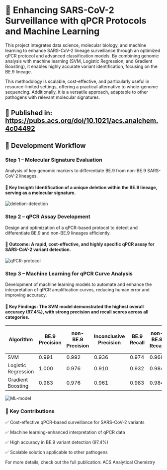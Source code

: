 # 🧬 Enhancing SARS-CoV-2 Surveillance with qPCR Protocols and Machine Learning

This project integrates data science, molecular biology, and machine learning to enhance SARS-CoV-2 lineage surveillance through an optimized qPCR protocol and advanced classification models. By combining genomic analysis with machine learning (SVM, Logistic Regression, and Gradient Boosting), it enables highly accurate variant identification, focusing on the BE.9 lineage.

This methodology is scalable, cost-effective, and particularly useful in resource-limited settings, offering a practical alternative to whole-genome sequencing. Additionally, it is a versatile approach, adaptable to other pathogens with relevant molecular signatures.

## 📌 Published in: https://pubs.acs.org/doi/10.1021/acs.analchem.4c04492


## 🚀 Development Workflow
### Step 1 – Molecular Signature Evaluation
Analysis of key genomic markers to differentiate BE.9 from non-BE.9 SARS-CoV-2 lineages.
#### 📌 Key Insight: Identification of a unique deletion within the BE.9 lineage, serving as a molecular signature.

![deletion-detection](https://github.com/user-attachments/assets/14633ce6-1ff9-4f1f-a060-47ca667c754e)

### Step 2 – qPCR Assay Development
Design and optimization of a qPCR-based protocol to detect and differentiate BE.9 and non-BE.9 lineages efficiently.
#### 📌 Outcome: A rapid, cost-effective, and highly specific qPCR assay for SARS-CoV-2 variant detection.

![qPCR-protocol](https://github.com/user-attachments/assets/38a9f98f-b857-4d19-8919-21ab9635ce48)

### Step 3 – Machine Learning for qPCR Curve Analysis
Development of machine learning models to automate and enhance the interpretation of qPCR amplification curves, reducing human error and improving accuracy.
#### 📌 Key Findings: The SVM model demonstrated the highest overall accuracy (97.4%), with strong precision and recall scores across all categories.

| Algorithm           | BE.9 Precision | non-BE.9 Precision | Inconclusive Precision | BE.9 Recall | non-BE.9 Recall | Inconclusive Recall | BE.9 F1-score | non-BE.9 F1-score | Inconclusive F1-score | Accuracy |
|---------------------|----------------|--------------------|------------------------|-------------|------------------|---------------------|---------------|-------------------|-----------------------|----------|
| SVM                 | 0.991          | 0.992              | 0.936                  | 0.974       | 0.968            | 0.981               | 0.983         | 0.980             | 0.960                 | 0.974    |
| Logistic Regression | 1.000          | 0.976              | 0.910                  | 0.932       | 0.984            | 0.971               | 0.965         | 0.980             | 0.940                 | 0.963    |
| Gradient Boosting   | 0.983          | 0.976              | 0.961                  | 0.983       | 0.984            | 0.952               | 0.983         | 0.980             | 0.957                 | 0.974    |

![ML-model](https://github.com/user-attachments/assets/50ef8097-ed0f-4ca4-88b4-d42d91a5c6fd)

### 📌 Key Contributions
✅ Cost-effective qPCR-based surveillance for SARS-CoV-2 variants

✅ Machine learning-enhanced interpretation of qPCR data

✅ High accuracy in BE.9 variant detection (97.4%)

✅ Scalable solution applicable to other pathogens

For more details, check out the full publication: ACS Analytical Chemistry

